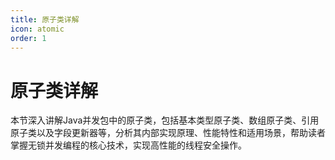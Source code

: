 ```yaml
---
title: 原子类详解
icon: atomic
order: 1
---
```


# 原子类详解

本节深入讲解Java并发包中的原子类，包括基本类型原子类、数组原子类、引用原子类以及字段更新器等，分析其内部实现原理、性能特性和适用场景，帮助读者掌握无锁并发编程的核心技术，实现高性能的线程安全操作。
